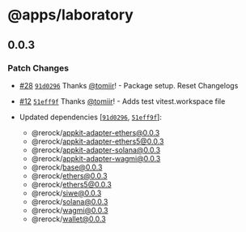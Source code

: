 # @apps/laboratory

## 0.0.3

### Patch Changes

- [#28](https://github.com/WalletConnect/shadow-appkit/pull/28) [`91d0296`](https://github.com/WalletConnect/shadow-appkit/commit/91d02963cbe3c2d06b74801b519ce23dd30ff797) Thanks [@tomiir](https://github.com/tomiir)! - Package setup. Reset Changelogs

- [#12](https://github.com/WalletConnect/shadow-appkit/pull/12) [`51eff9f`](https://github.com/WalletConnect/shadow-appkit/commit/51eff9f82c296b0ba2b5ab33af92a1fa54a77f7a) Thanks [@tomiir](https://github.com/tomiir)! - Adds test vitest.workspace file

- Updated dependencies [[`91d0296`](https://github.com/WalletConnect/shadow-appkit/commit/91d02963cbe3c2d06b74801b519ce23dd30ff797), [`51eff9f`](https://github.com/WalletConnect/shadow-appkit/commit/51eff9f82c296b0ba2b5ab33af92a1fa54a77f7a)]:
  - @rerock/appkit-adapter-ethers@0.0.3
  - @rerock/appkit-adapter-ethers5@0.0.3
  - @rerock/appkit-adapter-solana@0.0.3
  - @rerock/appkit-adapter-wagmi@0.0.3
  - @rerock/base@0.0.3
  - @rerock/ethers@0.0.3
  - @rerock/ethers5@0.0.3
  - @rerock/siwe@0.0.3
  - @rerock/solana@0.0.3
  - @rerock/wagmi@0.0.3
  - @rerock/wallet@0.0.3
